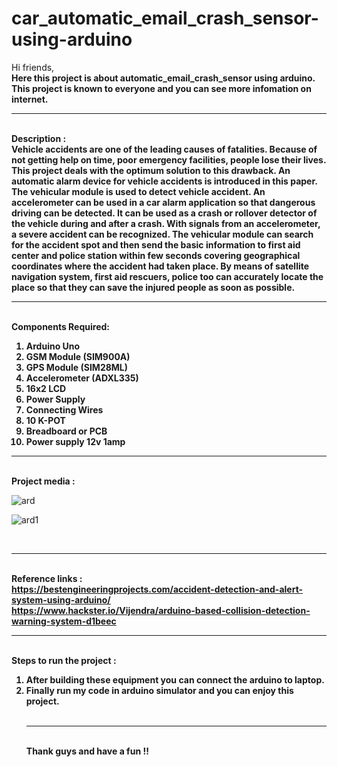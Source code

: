# car_automatic_email_crash_sensor-using-arduino
Hi friends, <br>
<b>Here this project is about automatic_email_crash_sensor using arduino. This project is known to everyone and 
you can see more infomation on internet. 
<br><hr><br>
Description :<br>
Vehicle accidents are one of the leading causes of fatalities. Because of not getting help on time, poor emergency
facilities, people lose their lives. This project deals with the optimum solution to this drawback. An automatic alarm
device for vehicle accidents is introduced in this paper. The vehicular module is used to detect vehicle accident. An
accelerometer can be used in a car alarm application so that dangerous driving can be detected. It can be used as a crash
or rollover detector of the vehicle during and after a crash. With signals from an accelerometer, a severe accident can
be recognized. The vehicular module can search for the accident spot and then send the basic information to first aid
center and police station within few seconds covering geographical coordinates where the accident had taken place. By
means of satellite navigation system, first aid rescuers, police too can accurately locate the place so that they can save
the injured people as soon as possible. 
<br><hr><br>
Components Required: <br>
1. Arduino Uno <br>
2. GSM Module (SIM900A)<br>
3. GPS Module (SIM28ML)<br>
4. Accelerometer (ADXL335)<br>
5. 16x2 LCD<br>
6. Power Supply<br>
7. Connecting Wires<br>
8. 10 K-POT<br>
9. Breadboard or PCB<br>
10. Power supply 12v 1amp<br>
<hr><br>
</b>
<b>
Project media :<br></b>
<html>
<body>

![ard](https://user-images.githubusercontent.com/38176926/62390900-0cb35a00-b581-11e9-823b-180ea2dae475.JPG)

![ard1](https://user-images.githubusercontent.com/38176926/62390905-0fae4a80-b581-11e9-8a99-190b08ceffa3.JPG)

</body>
</html>



<b><br><hr><br>
Reference links :<br>
https://bestengineeringprojects.com/accident-detection-and-alert-system-using-arduino/     <br>
https://www.hackster.io/Vijendra/arduino-based-collision-detection-warning-system-d1beec
<br><hr><br>
Steps to run the project : 
1. After building these equipment you can connect the arduino to laptop.<br>
2. Finally run my code in arduino simulator and you can enjoy this project. <br>
<br><hr><br>
Thank guys and have a fun !!
</b>
